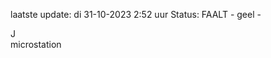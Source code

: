 laatste update: 
di 31-10-2023  2:52   uur 
Status: FAALT - geel - 
<div class="service R">J</div><div class="service Y">microstation</div>